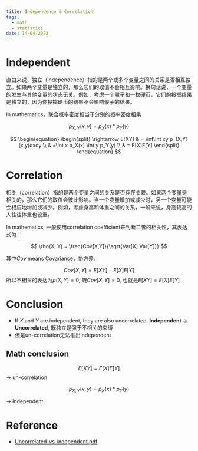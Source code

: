 ```yaml
---
title: Independence & Correlation
tags:
  - math
  - statistics
date: 14-04-2023
---
```


# Independent


直白来说，独立（independence）指的是两个或多个变量之间的关系是否相互独立。如果两个变量是独立的，那么它们的取值不会相互影响。换句话说，一个变量的发生与其他变量的状态无关。例如，考虑一个骰子和一枚硬币，它们的投掷结果是独立的，因为你投掷硬币的结果不会影响骰子的结果。

In mathematics，联合概率密度相当于分别的概率密度相乘

$$
p_{X,Y}(x,y) = p_X(x) * p_Y(y)
$$

$$
\begin{equation} 
\begin{split} \rightarrow E[XY]
& = \int\int xy p_{X,Y}(x,y)dxdy \\
& =\int x p_X(x) \int y p_Y(y) \\
& = E[X]E[Y]
\end{split}
\end{equation}
$$

# Correlation

相关（correlation）指的是两个变量之间的关系是否存在关联。如果两个变量是相关的，那么它们的取值会彼此影响。当一个变量增加或减少时，另一个变量可能会相应地增加或减少。例如，考虑身高和体重之间的关系，一般来说，身高较高的人往往体重也较重。


In mathematics, 一般使用correlation coefficient来判断二者的相关性，其表达式为：

$$
\rho(X, Y) = \frac{Cov[X,Y]}{\sqrt{Var[X] Var[Y]}}
$$

其中$Cov$ means Covariance，协方差:

$$
Cov[X, Y] = E[XY] - E[X]E[Y]
$$
所以不相关的表达为$\rho(X,Y) = 0$, 既$Cov[X,Y] = 0$, 也就是$E[XY] = E[X]E[Y]$

# Conclusion

* If $X$ and $Y$ are independent, they are also uncorrelated. **Independent -> Uncorrelated**, 既独立是强于不相关的束缚
* 但是un-correlation无法推出independent

## Math conclusion

$$
E[XY] = E[X]E[Y]
$$
-> un-correlation

$$
p_{X,Y}(x,y) = p_X(x) * p_Y(y)
$$

-> independent
# Reference

* [Uncorrelated-vs-independent.pdf](https://pinktalk.online/data_sci/basic/attachments/uncorrelated-vs-independent.pdf)
